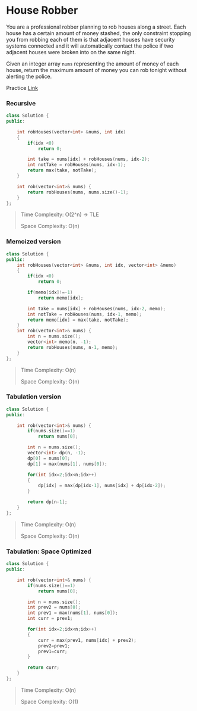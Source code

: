 # House Robber
You are a professional robber planning to rob houses along a street. Each house has a certain amount of money stashed, the only constraint stopping you from robbing each of them is that adjacent houses have security systems connected and it will automatically contact the police if two adjacent houses were broken into on the same night.

Given an integer array `nums` representing the amount of money of each house, return the maximum amount of money you can rob tonight without alerting the police.

Practice [Link](https://leetcode.com/problems/house-robber/description/)

### Recursive

```cpp
class Solution {
public:

    int robHouses(vector<int> &nums, int idx)
    {
        if(idx <0)
            return 0;

        int take = nums[idx] + robHouses(nums, idx-2);
        int notTake = robHouses(nums, idx-1);
        return max(take, notTake);
    }

    int rob(vector<int>& nums) {
        return robHouses(nums, nums.size()-1);
    }
};
```

> Time Complexity: O(2^n) -> TLE
> 
> Space Complexity: O(n)


### Memoized version

```cpp
class Solution {
public:
    int robHouses(vector<int> &nums, int idx, vector<int> &memo)
    {
        if(idx <0)
            return 0;

        if(memo[idx]!=-1)
            return memo[idx];

        int take = nums[idx] + robHouses(nums, idx-2, memo);
        int notTake = robHouses(nums, idx-1, memo);
        return memo[idx] = max(take, notTake);
    }
    int rob(vector<int>& nums) {
        int n = nums.size();
        vector<int> memo(n, -1);
        return robHouses(nums, n-1, memo);
    }
};
```

> Time Complexity: O(n)
> 
> Space Complexity: O(n)



### Tabulation version

```cpp
class Solution {
public:

    int rob(vector<int>& nums) {
        if(nums.size()==1)
            return nums[0];

        int n = nums.size();
        vector<int> dp(n, -1);
        dp[0] = nums[0];
        dp[1] = max(nums[1], nums[0]);

        for(int idx=2;idx<n;idx++)
        {
            dp[idx] = max(dp[idx-1], nums[idx] + dp[idx-2]);
        }

        return dp[n-1];
    }
};
```

> Time Complexity: O(n)
> 
> Space Complexity: O(n)




### Tabulation: Space Optimized

```cpp
class Solution {
public:

    int rob(vector<int>& nums) {
        if(nums.size()==1)
            return nums[0];

        int n = nums.size();
        int prev2 = nums[0];
        int prev1 = max(nums[1], nums[0]);
        int curr = prev1;

        for(int idx=2;idx<n;idx++)
        {
            curr = max(prev1, nums[idx] + prev2);
            prev2=prev1;
            prev1=curr;
        }

        return curr;
    }
};
```

> Time Complexity: O(n)
> 
> Space Complexity: O(1)